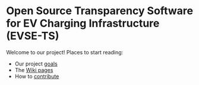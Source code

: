 # Open Source Transparency Software for EV Charging Infrastructure (EVSE-TS)

Welcome to our project! Places to start reading:

 * Our project [goals](GOALS.md)
 * The [Wiki pages](https://github.com/EVSE-TS/general/wiki/Home)
 * How to [contribute](CONTRIBUTION.md)
 
 

